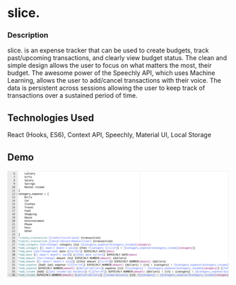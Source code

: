 # slice.

### Description

slice. is an expense tracker that can be used to create budgets, track past/upcoming transactions, and clearly view budget status. The clean and simple design allows the user to focus on what matters the most, their budget. The awesome power of the Speechly API, which uses Machine Learning, allows the user to add/cancel transactions with their voice. The data is persistent across sessions allowing the user to keep track of transactions over a sustained period of time.  

## Technologies Used

React (Hooks, ES6), Context API, Speechly, Material UI, Local Storage


## Demo



![speechly](speechlyTrain.png)


